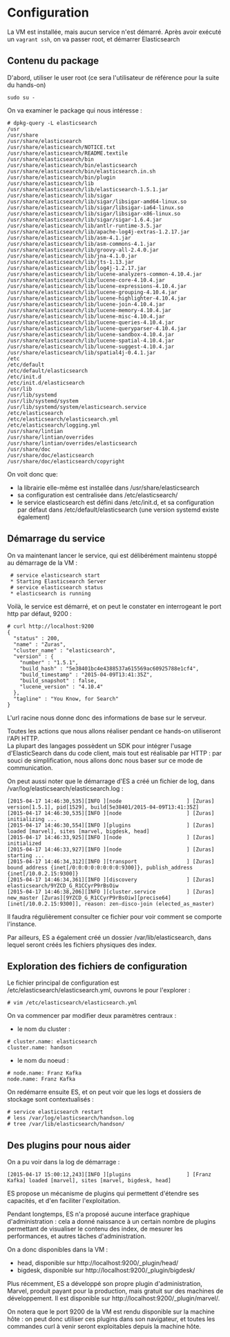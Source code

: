 # Configuration

La VM est installée, mais aucun service n'est démarré.
Après avoir exécuté un `vagrant ssh`, on va passer root, et démarrer Elasticsearch

## Contenu du package

D'abord, utiliser le user root (ce sera l'utilisateur de référence pour la suite du hands-on)

```
sudo su -
```

On va examiner le package qui nous intéresse :

```
# dpkg-query -L elasticsearch
/usr
/usr/share
/usr/share/elasticsearch
/usr/share/elasticsearch/NOTICE.txt
/usr/share/elasticsearch/README.textile
/usr/share/elasticsearch/bin
/usr/share/elasticsearch/bin/elasticsearch
/usr/share/elasticsearch/bin/elasticsearch.in.sh
/usr/share/elasticsearch/bin/plugin
/usr/share/elasticsearch/lib
/usr/share/elasticsearch/lib/elasticsearch-1.5.1.jar
/usr/share/elasticsearch/lib/sigar
/usr/share/elasticsearch/lib/sigar/libsigar-amd64-linux.so
/usr/share/elasticsearch/lib/sigar/libsigar-ia64-linux.so
/usr/share/elasticsearch/lib/sigar/libsigar-x86-linux.so
/usr/share/elasticsearch/lib/sigar/sigar-1.6.4.jar
/usr/share/elasticsearch/lib/antlr-runtime-3.5.jar
/usr/share/elasticsearch/lib/apache-log4j-extras-1.2.17.jar
/usr/share/elasticsearch/lib/asm-4.1.jar
/usr/share/elasticsearch/lib/asm-commons-4.1.jar
/usr/share/elasticsearch/lib/groovy-all-2.4.0.jar
/usr/share/elasticsearch/lib/jna-4.1.0.jar
/usr/share/elasticsearch/lib/jts-1.13.jar
/usr/share/elasticsearch/lib/log4j-1.2.17.jar
/usr/share/elasticsearch/lib/lucene-analyzers-common-4.10.4.jar
/usr/share/elasticsearch/lib/lucene-core-4.10.4.jar
/usr/share/elasticsearch/lib/lucene-expressions-4.10.4.jar
/usr/share/elasticsearch/lib/lucene-grouping-4.10.4.jar
/usr/share/elasticsearch/lib/lucene-highlighter-4.10.4.jar
/usr/share/elasticsearch/lib/lucene-join-4.10.4.jar
/usr/share/elasticsearch/lib/lucene-memory-4.10.4.jar
/usr/share/elasticsearch/lib/lucene-misc-4.10.4.jar
/usr/share/elasticsearch/lib/lucene-queries-4.10.4.jar
/usr/share/elasticsearch/lib/lucene-queryparser-4.10.4.jar
/usr/share/elasticsearch/lib/lucene-sandbox-4.10.4.jar
/usr/share/elasticsearch/lib/lucene-spatial-4.10.4.jar
/usr/share/elasticsearch/lib/lucene-suggest-4.10.4.jar
/usr/share/elasticsearch/lib/spatial4j-0.4.1.jar
/etc
/etc/default
/etc/default/elasticsearch
/etc/init.d
/etc/init.d/elasticsearch
/usr/lib
/usr/lib/systemd
/usr/lib/systemd/system
/usr/lib/systemd/system/elasticsearch.service
/etc/elasticsearch
/etc/elasticsearch/elasticsearch.yml
/etc/elasticsearch/logging.yml
/usr/share/lintian
/usr/share/lintian/overrides
/usr/share/lintian/overrides/elasticsearch
/usr/share/doc
/usr/share/doc/elasticsearch
/usr/share/doc/elasticsearch/copyright
```

On voit donc que:
- la librairie elle-même est installée dans /usr/share/elasticsearch
- sa configuration est centralisée dans /etc/elasticsearch/
- le service elasticsearch est défini dans /etc/init.d, et sa configuration par défaut dans /etc/default/elasticsearch (une version systemd existe également)

## Démarrage du service

On va maintenant lancer le service, qui est délibérément maintenu stoppé au démarrage de la VM :

```
 # service elasticsearch start
 * Starting Elasticsearch Server
 # service elasticsearch status
 * elasticsearch is running
```

Voilà, le service est démarré, et on peut le constater en interrogeant le port http par défaut, 9200 :

```
# curl http://localhost:9200
{
  "status" : 200,
  "name" : "Zuras",
  "cluster_name" : "elasticsearch",
  "version" : {
    "number" : "1.5.1",
    "build_hash" : "5e38401bc4e4388537a615569ac60925788e1cf4",
    "build_timestamp" : "2015-04-09T13:41:35Z",
    "build_snapshot" : false,
    "lucene_version" : "4.10.4"
  },
  "tagline" : "You Know, for Search"
}

```

L'url racine nous donne donc des informations de base sur le serveur.

Toutes les actions que nous allons réaliser pendant ce hands-on utiliseront l'API HTTP.  
La plupart des langages possèdent un SDK pour intégrer l'usage d'ElasticSearch dans du code client, mais tout est réalisable par HTTP : par souci de simplification, nous allons donc nous baser sur ce mode de communication.

On peut aussi noter que le démarrage d'ES a créé un fichier de log, dans /var/log/elasticsearch/elasticsearch.log :

```
[2015-04-17 14:46:30,535][INFO ][node                     ] [Zuras] version[1.5.1], pid[1529], build[5e38401/2015-04-09T13:41:35Z]
[2015-04-17 14:46:30,535][INFO ][node                     ] [Zuras] initializing ...
[2015-04-17 14:46:30,554][INFO ][plugins                  ] [Zuras] loaded [marvel], sites [marvel, bigdesk, head]
[2015-04-17 14:46:33,925][INFO ][node                     ] [Zuras] initialized
[2015-04-17 14:46:33,927][INFO ][node                     ] [Zuras] starting ...
[2015-04-17 14:46:34,312][INFO ][transport                ] [Zuras] bound_address {inet[/0:0:0:0:0:0:0:0:9300]}, publish_address {inet[/10.0.2.15:9300]}
[2015-04-17 14:46:34,361][INFO ][discovery                ] [Zuras] elasticsearch/9YZCD_G_R1CCyrP9rBsOiw
[2015-04-17 14:46:38,206][INFO ][cluster.service          ] [Zuras] new_master [Zuras][9YZCD_G_R1CCyrP9rBsOiw][precise64][inet[/10.0.2.15:9300]], reason: zen-disco-join (elected_as_master)
```

Il faudra régulièrement consulter ce fichier pour voir comment se comporte l'instance.

Par ailleurs, ES a également créé un dossier /var/lib/elasticsearch, dans lequel seront créés les fichiers physiques des index.

## Exploration des fichiers de configuration

Le fichier principal de configuration est /etc/elasticsearch/elasticsearch.yml, ouvrons le pour l'explorer :

```
# vim /etc/elasticsearch/elasticsearch.yml
```

On va commencer par modifier deux paramètres centraux :
- le nom du cluster :

```
# cluster.name: elasticsearch
cluster.name: handson
```

- le nom du noeud :

```
# node.name: Franz Kafka
node.name: Franz Kafka
```

On redémarre ensuite ES, et on peut voir que les logs et dossiers de stockage sont contextualisés :

```
# service elasticsearch restart
# less /var/log/elasticsearch/handson.log
# tree /var/lib/elasticsearch/handson/
```

## Des plugins pour nous aider

On a pu voir dans la log de démarrage :

```
[2015-04-17 15:00:12,243][INFO ][plugins                  ] [Franz Kafka] loaded [marvel], sites [marvel, bigdesk, head]
```

ES propose un mécanisme de plugins qui permettent d'étendre ses capacités, et d'en faciliter l'exploitation.

Pendant longtemps, ES n'a proposé aucune interface graphique d'administration : cela a donné naissance à un certain nombre de plugins permettant de visualiser le contenu des index, de mesurer les performances, et autres tâches d'administration.

On a donc disponibles dans la VM :
- head, disponible sur http://localhost:9200/_plugin/head/
- bigdesk, disponible sur http://localhost:9200/_plugin/bigdesk/

Plus récemment, ES a développé son propre plugin d'administration, Marvel, produit payant pour la production, mais gratuit sur des machines de développement. Il est disponible sur http://localhost:9200/_plugin/marvel/.

On notera que le port 9200 de la VM est rendu disponible sur la machine hôte : on peut donc utiliser ces plugins dans son navigateur, et toutes les commandes curl à venir seront exploitables depuis la machine hôte.












